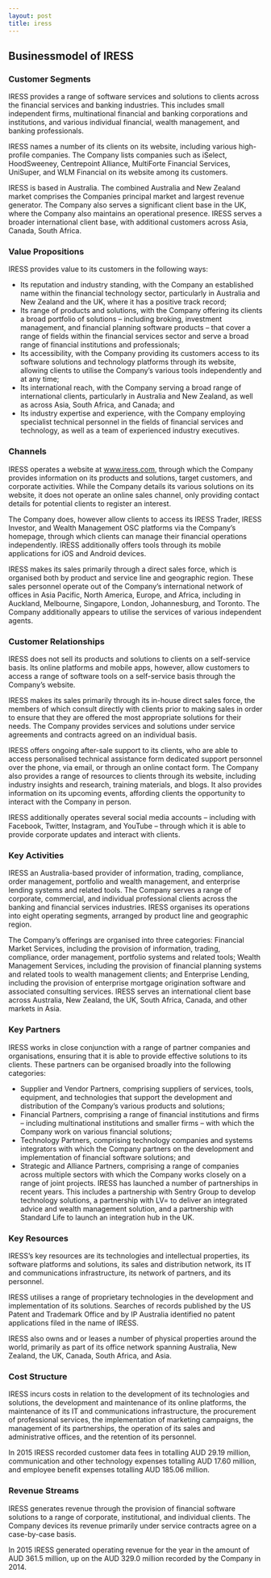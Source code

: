 ```yaml
---
layout: post
title: iress
---
```


Businessmodel of IRESS
-----------------------

### Customer Segments

IRESS provides a range of software services and solutions to clients across the financial services and banking industries. This includes small independent firms, multinational financial and banking corporations and institutions, and various individual financial, wealth management, and banking professionals.

IRESS names a number of its clients on its website, including various high-profile companies. The Company lists companies such as iSelect, HoodSweeney, Centrepoint Alliance, MultiForte Financial Services, UniSuper, and WLM Financial on its website among its customers.

IRESS is based in Australia. The combined Australia and New Zealand market comprises the Companies principal market and largest revenue generator. The Company also serves a significant client base in the UK, where the Company also maintains an operational presence. IRESS serves a broader international client base, with additional customers across Asia, Canada, South Africa.

### Value Propositions

IRESS provides value to its customers in the following ways:

 * Its reputation and industry standing, with the Company an established name within the financial technology sector, particularly in Australia and New Zealand and the UK, where it has a positive track record;
* Its range of products and solutions, with the Company offering its clients a broad portfolio of solutions – including broking, investment management, and financial planning software products – that cover a range of fields within the financial services sector and serve a broad range of financial institutions and professionals;
* Its accessibility, with the Company providing its customers access to its software solutions and technology platforms through its website, allowing clients to utilise the Company’s various tools independently and at any time;
* Its international reach, with the Company serving a broad range of international clients, particularly in Australia and New Zealand, as well as across Asia, South Africa, and Canada; and
* Its industry expertise and experience, with the Company employing specialist technical personnel in the fields of financial services and technology, as well as a team of experienced industry executives.
 ### Channels

IRESS operates a website at www.iress.com, through which the Company provides information on its products and solutions, target customers, and corporate activities. While the Company details its various solutions on its website, it does not operate an online sales channel, only providing contact details for potential clients to register an interest.

The Company does, however allow clients to access its IRESS Trader, IRESS Investor, and Wealth Management OSC platforms via the Company’s homepage, through which clients can manage their financial operations independently. IRESS additionally offers tools through its mobile applications for iOS and Android devices.

IRESS makes its sales primarily through a direct sales force, which is organised both by product and service line and geographic region. These sales personnel operate out of the Company’s international network of offices in Asia Pacific, North America, Europe, and Africa, including in Auckland, Melbourne, Singapore, London, Johannesburg, and Toronto. The Company additionally appears to utilise the services of various independent agents.

### Customer Relationships

IRESS does not sell its products and solutions to clients on a self-service basis. Its online platforms and mobile apps, however, allow customers to access a range of software tools on a self-service basis through the Company’s website.

IRESS makes its sales primarily through its in-house direct sales force, the members of which consult directly with clients prior to making sales in order to ensure that they are offered the most appropriate solutions for their needs. The Company provides services and solutions under service agreements and contracts agreed on an individual basis.

IRESS offers ongoing after-sale support to its clients, who are able to access personalised technical assistance form dedicated support personnel over the phone, via email, or through an online contact form. The Company also provides a range of resources to clients through its website, including industry insights and research, training materials, and blogs. It also provides information on its upcoming events, affording clients the opportunity to interact with the Company in person.

IRESS additionally operates several social media accounts – including with Facebook, Twitter, Instagram, and YouTube – through which it is able to provide corporate updates and interact with clients.

### Key Activities

IRESS an Australia-based provider of information, trading, compliance, order management, portfolio and wealth management, and enterprise lending systems and related tools. The Company serves a range of corporate, commercial, and individual professional clients across the banking and financial services industries. IRESS organises its operations into eight operating segments, arranged by product line and geographic region.

The Company’s offerings are organised into three categories: Financial Market Services, including the provision of information, trading, compliance, order management, portfolio systems and related tools; Wealth Management Services, including the provision of financial planning systems and related tools to wealth management clients; and Enterprise Lending, including the provision of enterprise mortgage origination software and associated consulting services. IRESS serves an international client base across Australia, New Zealand, the UK, South Africa, Canada, and other markets in Asia.

### Key Partners

IRESS works in close conjunction with a range of partner companies and organisations, ensuring that it is able to provide effective solutions to its clients. These partners can be organised broadly into the following categories:

 * Supplier and Vendor Partners, comprising suppliers of services, tools, equipment, and technologies that support the development and distribution of the Company’s various products and solutions;
* Financial Partners, comprising a range of financial institutions and firms – including multinational institutions and smaller firms – with which the Company work on various financial solutions;
* Technology Partners, comprising technology companies and systems integrators with which the Company partners on the development and implementation of financial software solutions; and
* Strategic and Alliance Partners, comprising a range of companies across multiple sectors with which the Company works closely on a range of joint projects.
 IRESS has launched a number of partnerships in recent years. This includes a partnership with Sentry Group to develop technology solutions, a partnership with LV= to deliver an integrated advice and wealth management solution, and a partnership with Standard Life to launch an integration hub in the UK.

### Key Resources

IRESS’s key resources are its technologies and intellectual properties, its software platforms and solutions, its sales and distribution network, its IT and communications infrastructure, its network of partners, and its personnel.

IRESS utilises a range of proprietary technologies in the development and implementation of its solutions. Searches of records published by the US Patent and Trademark Office and by IP Australia identified no patent applications filed in the name of IRESS.

IRESS also owns and or leases a number of physical properties around the world, primarily as part of its office network spanning Australia, New Zealand, the UK, Canada, South Africa, and Asia.

### Cost Structure

IRESS incurs costs in relation to the development of its technologies and solutions, the development and maintenance of its online platforms, the maintenance of its IT and communications infrastructure, the procurement of professional services, the implementation of marketing campaigns, the management of its partnerships, the operation of its sales and administrative offices, and the retention of its personnel.

In 2015 IRESS recorded customer data fees in totalling AUD 29.19 million, communication and other technology expenses totalling AUD 17.60 million, and employee benefit expenses totalling AUD 185.06 million.

### Revenue Streams

IRESS generates revenue through the provision of financial software solutions to a range of corporate, institutional, and individual clients. The Company devices its revenue primarily under service contracts agree on a case-by-case basis.

In 2015 IRESS generated operating revenue for the year in the amount of AUD 361.5 million, up on the AUD 329.0 million recorded by the Company in 2014.
